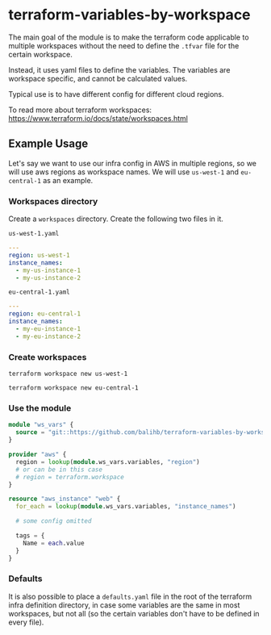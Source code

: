# terraform-variables-by-workspace

The main goal of the module is to make the terraform code applicable to multiple
workspaces without the need to define the `.tfvar` file for the certain workspace.

Instead, it uses yaml files to define the variables.
The variables are workspace specific, and cannot be calculated values.

Typical use is to have different config for different cloud regions.

To read more about terraform workspaces:
https://www.terraform.io/docs/state/workspaces.html

## Example Usage

Let's say we want to use our infra config in AWS in multiple regions,
so we will use aws regions as workspace names.
We will use `us-west-1` and `eu-central-1` as an example.

### Workspaces directory

Create a `workspaces` directory.
Create the following two files in it.

`us-west-1.yaml`
```yaml
---
region: us-west-1
instance_names: 
  - my-us-instance-1
  - my-us-instance-2
```

`eu-central-1.yaml`
```yaml
---
region: eu-central-1
instance_names: 
  - my-eu-instance-1
  - my-eu-instance-2
```

### Create workspaces

`terraform workspace new us-west-1`

`terraform workspace new eu-central-1`

### Use the module

```terraform
module "ws_vars" {
  source = "git::https://github.com/balihb/terraform-variables-by-workspace.git?ref=tags/1.0.0"
}

provider "aws" {
  region = lookup(module.ws_vars.variables, "region")
  # or can be in this case
  # region = terraform.workspace
}

resource "aws_instance" "web" {
  for_each = lookup(module.ws_vars.variables, "instance_names")

  # some config omitted

  tags = {
    Name = each.value
  }
}
```

### Defaults

It is also possible to place a `defaults.yaml` file in the root of the terraform infra definition directory,
in case some variables are the same in most workspaces,
but not all (so the certain variables don't have to be defined in every file). 
